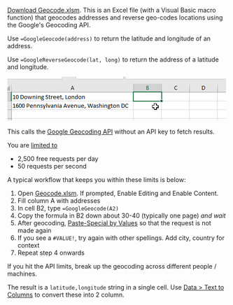 [Download Geocode.xlsm](raw/master/Geocode.xlsm). This is an Excel file (with a Visual Basic
macro function) that geocodes addresses and reverse geo-codes locations using the
Google's Geocoding API.

Use `=GoogleGeocode(address)` to return the latitude and longitude of an address.

Use `=GoogleReverseGeocode(lat, long)` to return the address of a latitude and longitude.

![GoogleGeocode usage](usage.gif)

This calls the [Google Geocoding API](https://developers.google.com/maps/documentation/geocoding/intro)
without an API key to fetch results.

You are [limited to](https://developers.google.com/maps/documentation/geocoding/usage-limits)

- 2,500 free requests per day
- 50 requests per second

A typical workflow that keeps you within these limits is below:

1. Open [Geocode.xlsm](raw/master/Geocode.xlsm). If prompted, Enable Editing and Enable Content.
2. Fill column A with addresses
3. In cell B2, type `=GoogleGeocode(A2)`
4. Copy the formula in B2 down about 30-40 (typically one page) *and wait*
5. After geocoding, [Paste-Special by Values](https://support.office.com/en-us/article/Keyboard-shortcuts-for-Paste-Special-options-c31b7c9e-69ce-4b60-8c3a-dc5ea10d872c)
  so that the request is not made again
6. If you see a `#VALUE!`, try again with other spellings. Add city, country for context
7. Repeat step 4 onwards

If you hit the API limits, break up the geocoding across different people / machines.

The result is a `latitude,longitude` string in a single cell. Use
[Data > Text to Columns](https://support.office.com/en-us/article/Split-text-into-different-columns-with-the-Convert-Text-to-Columns-Wizard-30B14928-5550-41F5-97CA-7A3E9C363ED7)
to convert these into 2 column.
